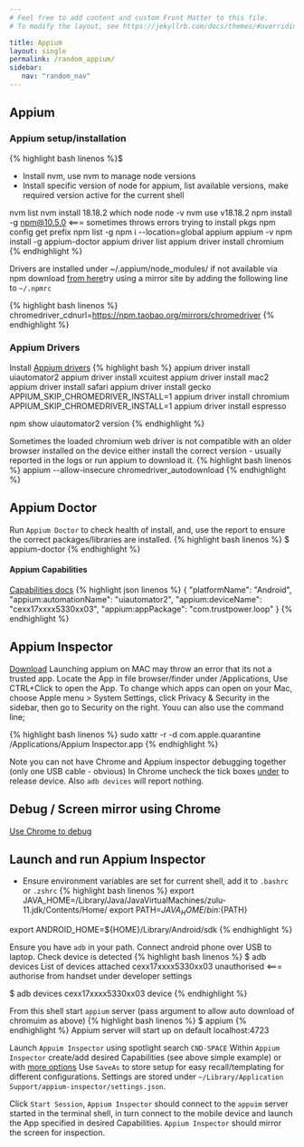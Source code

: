 ```yaml
---
# Feel free to add content and custom Front Matter to this file.
# To modify the layout, see https://jekyllrb.com/docs/themes/#overriding-theme-defaults

title: Appium
layout: single
permalink: /random_appium/
sidebar:
   nav: "random_nav"
---
```


## Appium 
### Appium setup/installation 

{% highlight bash linenos %}$ 

* Install nvm, use nvm to manage node versions
* Install specific version of node for appium, list available versions, make required version active for the current shell

nvm list
nvm install 18.18.2
which node
node -v
nvm use v18.18.2
npm install -g npm@10.5.0  <=== sometimes throws errors trying to install pkgs
npm config get prefix
npm list -g
npm i --location=global appium
appium -v
npm install -g appium-doctor
appium driver list
appium driver install chromium
{% endhighlight %}


Drivers are installed under ~/.appium/node_modules/
if not available via npm download [from here](https://googlechromelabs.github.io/chrome-for-testing/#stable)try using a mirror site by adding the following line to `~/.npmrc` 

{% highlight bash linenos %}
chromedriver_cdnurl=https://npm.taobao.org/mirrors/chromedriver
{% endhighlight %}

### Appium Drivers
Install [Appium drivers](https://appium.io/docs/en/2.0/quickstart/uiauto2-driver/) 
{% highlight bash %}
appium driver install uiautomator2
appium driver install xcuitest
appium driver install mac2
appium driver install safari
appium driver install gecko
APPIUM_SKIP_CHROMEDRIVER_INSTALL=1 appium driver install chromium
APPIUM_SKIP_CHROMEDRIVER_INSTALL=1 appium driver install espresso

npm show uiautomator2 version
{% endhighlight %}

Sometimes the loaded chromium web driver is not compatible with an older browser installed on the device
either install the correct version - usually reported in the logs or run appium to download it.
{% highlight bash linenos %}
appium --allow-insecure chromedriver_autodownload
{% endhighlight %}

## Appium Doctor
Run `Appium Doctor` to check health of install, and, use the report to ensure the correct packages/libraries are installed.
{% highlight bash linenos %}
$ appium-doctor
{% endhighlight %}


#### Appium Capabilities
[Capabilities docs](https://appium.io/docs/en/2.1/guides/caps/)
{% highlight json linenos %} 
{
  "platformName": "Android",
  "appium:automationName": "uiautomator2",
  "appium:deviceName": "cexx17xxxx5330xx03",
  "appium:appPackage": "com.trustpower.loop"
}
{% endhighlight %}


## Appium Inspector
[Download](https://github.com/appium/appium-inspector/releases)
Launching appium on MAC may throw an error that its not a trusted app. Locate the App in file browser/finder under /Applications, Use CTRL+Click to
open the App.  To change which apps can open on your Mac, choose Apple menu  > System Settings, click Privacy & Security  in the sidebar, 
then go to Security on the right. Youu can also use the command line;

{% highlight bash linenos %} 
sudo xattr -r -d com.apple.quarantine /Applications/Appium Inspector.app
{% endhighlight %}


Note you can not have Chrome and Appium inspector debugging together (only one USB cable - obvious)
In Chrome uncheck the tick boxes [under](chrome://inspect/devices) to release device. Also `adb devices` will report nothing.

## Debug / Screen mirror using Chrome
[Use Chrome to debug](https://developer.chrome.com/docs/devtools/remote-debugging/)


## Launch and run Appium Inspector

* Ensure environment variables are set for current shell, add it to `.bashrc` or `.zshrc`
{% highlight bash linenos %}
export JAVA_HOME=/Library/Java/JavaVirtualMachines/zulu-11.jdk/Contents/Home/
export PATH=${JAVA_HOME}/bin:${PATH}

export ANDROID_HOME=${HOME}/Library/Android/sdk
{% endhighlight %}

Ensure you have `adb` in your path. Connect android phone over USB to laptop. Check device is detected
{% highlight bash linenos %}
$ adb devices
List of devices attached
cexx17xxxx5330xx03      unauthorised      <=== authorise from handset under developer settings

$ adb devices
cexx17xxxx5330xx03      device
{% endhighlight %}

From this shell start `appium` server (pass argument to allow auto download of chromuim as above)
{% highlight bash linenos %}
$ appium 
{% endhighlight %}
Appium server will start up on default localhost:4723

Launch `Appuim Inspector` using spotlight search `CND-SPACE`
Within `Appium Inspector` create/add desired Capabilities (see above simple example) or with [more options](https://appium.io/docs/en/2.0/guides/caps/)
Use `SaveAs` to store setup for easy recall/templating for different configurations. Settings are stored under `~/Library/Application Support/appium-inspector/settings.json`.

Click `Start Session`,  `Appium Inspector` should connect to the `appuim` server started in the terminal shell, in turn connect to the mobile device and launch the App specified in desired Capabilities. `Appium Inspector` should mirror the screen for inspection.

